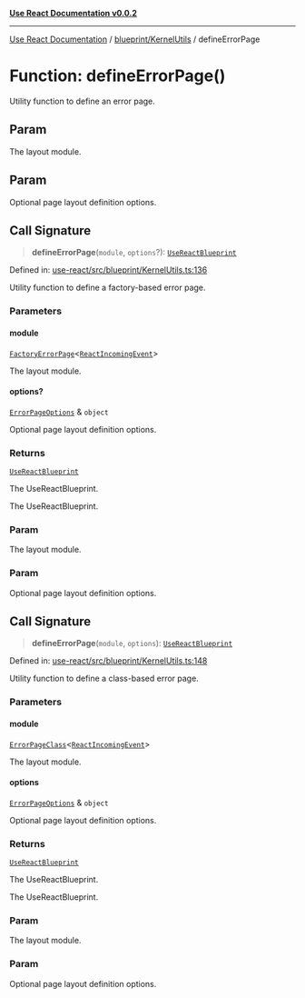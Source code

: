 [**Use React Documentation v0.0.2**](../../../README.md)

***

[Use React Documentation](../../../modules.md) / [blueprint/KernelUtils](../README.md) / defineErrorPage

# Function: defineErrorPage()

Utility function to define an error page.

## Param

The layout module.

## Param

Optional page layout definition options.

## Call Signature

> **defineErrorPage**(`module`, `options`?): [`UseReactBlueprint`](../../../options/UseReactBlueprint/interfaces/UseReactBlueprint.md)

Defined in: [use-react/src/blueprint/KernelUtils.ts:136](https://github.com/stonemjs/use-react/blob/a85b32b76e105a7bc655ce084e0841ade8b0df8a/src/blueprint/KernelUtils.ts#L136)

Utility function to define a factory-based error page.

### Parameters

#### module

[`FactoryErrorPage`](../../../declarations/type-aliases/FactoryErrorPage.md)\<[`ReactIncomingEvent`](../../../declarations/type-aliases/ReactIncomingEvent.md)\>

The layout module.

#### options?

[`ErrorPageOptions`](../../../declarations/interfaces/ErrorPageOptions.md) & `object`

Optional page layout definition options.

### Returns

[`UseReactBlueprint`](../../../options/UseReactBlueprint/interfaces/UseReactBlueprint.md)

The UseReactBlueprint.

The UseReactBlueprint.

### Param

The layout module.

### Param

Optional page layout definition options.

## Call Signature

> **defineErrorPage**(`module`, `options`): [`UseReactBlueprint`](../../../options/UseReactBlueprint/interfaces/UseReactBlueprint.md)

Defined in: [use-react/src/blueprint/KernelUtils.ts:148](https://github.com/stonemjs/use-react/blob/a85b32b76e105a7bc655ce084e0841ade8b0df8a/src/blueprint/KernelUtils.ts#L148)

Utility function to define a class-based error page.

### Parameters

#### module

[`ErrorPageClass`](../../../declarations/type-aliases/ErrorPageClass.md)\<[`ReactIncomingEvent`](../../../declarations/type-aliases/ReactIncomingEvent.md)\>

The layout module.

#### options

[`ErrorPageOptions`](../../../declarations/interfaces/ErrorPageOptions.md) & `object`

Optional page layout definition options.

### Returns

[`UseReactBlueprint`](../../../options/UseReactBlueprint/interfaces/UseReactBlueprint.md)

The UseReactBlueprint.

The UseReactBlueprint.

### Param

The layout module.

### Param

Optional page layout definition options.
